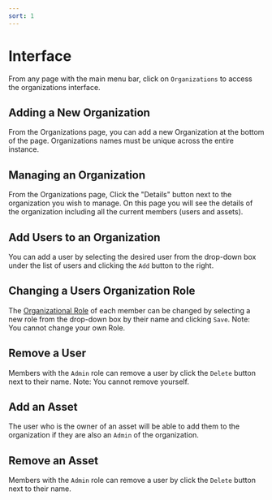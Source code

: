 ```yaml
---
sort: 1
---
```

# Interface
From any page with the main menu bar, click on `Organizations` to access the organizations interface.

## Adding a New Organization
From the Organizations page, you can add a new Organization at the bottom of the page. Organizations names must be unique across the entire instance.

## Managing an Organization
From the Organizations page, Click the "Details" button next to the organization you wish to manage.
On this page you will see the details of the organization including all the current members (users and assets).

## Add Users to an Organization
You can add a user by selecting the desired user from the drop-down box under the list of users and clicking the `Add` button to the right.

## Changing a Users Organization Role
The [Organizational Role](Roles) of each member can be changed by selecting a new role from the drop-down box by their name and clicking `Save`. Note: You cannot change your own Role.

## Remove a User
Members with the `Admin` role can remove a user by click the `Delete` button next to their name. Note: You cannot remove yourself.

## Add an Asset
The user who is the owner of an asset will be able to add them to the organization if they are also an `Admin` of the organization.

## Remove an Asset
Members with the `Admin` role can remove a user by click the `Delete` button next to their name.